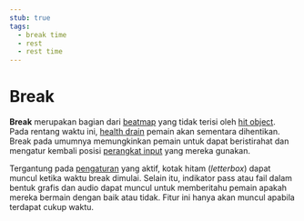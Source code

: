 ```yaml
---
stub: true
tags:
  - break time
  - rest
  - rest time
---
```


# Break

**Break** merupakan bagian dari [beatmap](/wiki/Beatmap) yang tidak terisi oleh [hit object](/wiki/Gameplay/Hit_object). Pada rentang waktu ini, [health drain](/wiki/Gameplay/Health) pemain akan sementara dihentikan. Break pada umumnya memungkinkan pemain untuk dapat beristirahat dan mengatur kembali posisi [perangkat input](/wiki/Gameplay/Input_device) yang mereka gunakan.

Tergantung pada [pengaturan](/wiki/Client/Beatmap_editor/Song_setup) yang aktif, kotak hitam (*letterbox*) dapat muncul ketika waktu break dimulai. Selain itu, indikator pass atau fail dalam bentuk grafis dan audio dapat muncul untuk memberitahu pemain apakah mereka bermain dengan baik atau tidak. Fitur ini hanya akan muncul apabila terdapat cukup waktu.

